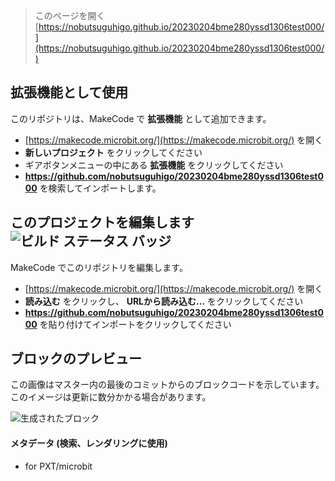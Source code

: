 
> このページを開く [https://nobutsuguhigo.github.io/20230204bme280yssd1306test000/](https://nobutsuguhigo.github.io/20230204bme280yssd1306test000/)

## 拡張機能として使用

このリポジトリは、MakeCode で **拡張機能** として追加できます。

* [https://makecode.microbit.org/](https://makecode.microbit.org/) を開く
* **新しいプロジェクト** をクリックしてください
* ギアボタンメニューの中にある **拡張機能** をクリックしてください
* **https://github.com/nobutsuguhigo/20230204bme280yssd1306test000** を検索してインポートします。

## このプロジェクトを編集します ![ビルド ステータス バッジ](https://github.com/nobutsuguhigo/20230204bme280yssd1306test000/workflows/MakeCode/badge.svg)

MakeCode でこのリポジトリを編集します。

* [https://makecode.microbit.org/](https://makecode.microbit.org/) を開く
* **読み込む** をクリックし、 **URLから読み込む...** をクリックしてください
* **https://github.com/nobutsuguhigo/20230204bme280yssd1306test000** を貼り付けてインポートをクリックしてください

## ブロックのプレビュー

この画像はマスター内の最後のコミットからのブロックコードを示しています。
このイメージは更新に数分かかる場合があります。

![生成されたブロック](https://github.com/nobutsuguhigo/20230204bme280yssd1306test000/raw/master/.github/makecode/blocks.png)

#### メタデータ (検索、レンダリングに使用)

* for PXT/microbit
<script src="https://makecode.com/gh-pages-embed.js"></script><script>makeCodeRender("{{ site.makecode.home_url }}", "{{ site.github.owner_name }}/{{ site.github.repository_name }}");</script>
